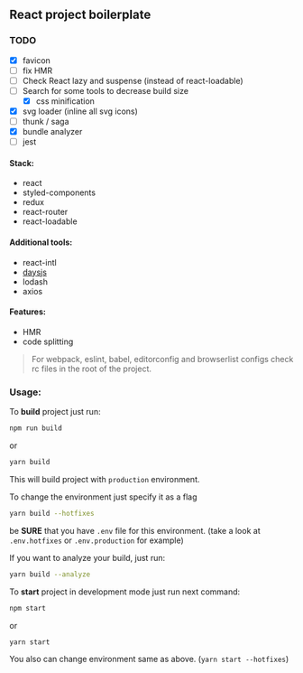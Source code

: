 ## React project boilerplate

### TODO

- [x] favicon
- [ ] fix HMR
- [ ] Check React lazy and suspense (instead of react-loadable)
- [ ] Search for some tools to decrease build size
  - [x] css minification
- [x] svg loader (inline all svg icons)
- [ ] thunk / saga
- [x] bundle analyzer
- [ ] jest

#### Stack:

- react
- styled-components
- redux
- react-router
- react-loadable

#### Additional tools:
- react-intl
- [daysjs](https://github.com/iamkun/dayjs)
- lodash
- axios


#### Features:
  - HMR
  - code splitting

> For webpack, eslint, babel, editorconfig and browserlist configs check rc files in the root of the project.

### Usage:

To **build** project just run:
```bash
npm run build
```

or

```bash
yarn build
```

This will build project with `production` environment.

To change the environment just specify it as a flag
```bash
yarn build --hotfixes
```

be **SURE** that you have `.env` file for this environment. (take a look at `.env.hotfixes` or `.env.production` for example)

If you want to analyze your build, just run:
```bash
yarn build --analyze
```

To **start** project in development mode just run next command:

```bash
npm start
```

or

```bash
yarn start
```

You also can change environment same as above. (`yarn start --hotfixes`)
